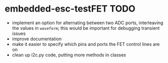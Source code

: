 embedded-esc-testFET TODO
=========================

* implement an option for alternating between two ADC ports, interleaving the values in `waveform`; this would be important for debugging transient issues
* improve documentation
* make it easier to specify which pins and ports the FET control lines are on
* clean up i2c.py code, putting more methods in classes
